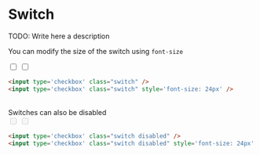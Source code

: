 # Switch

TODO: Write here a description

You can modify the size of the switch using `font-size`

<div flex mt-32>
  <input type='checkbox' switch h-max />
  <input type='checkbox' switch style='font-size: 24px' />
</div>

```html
<input type='checkbox' class="switch" />
<input type='checkbox' class="switch" style='font-size: 24px' />
```
<br>
Switches can also be disabled

<div flex mt-32>
  <input type='checkbox' switch disabled h-max />
  <input type='checkbox' switch disabled style='font-size: 24px' />
</div>

```html
<input type='checkbox' class="switch disabled" />
<input type='checkbox' class="switch disabled" style='font-size: 24px' />
```
